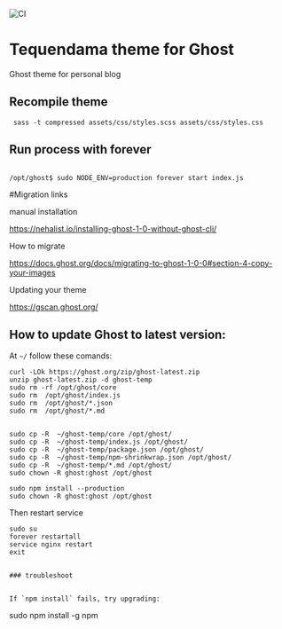 ![CI](https://github.com/cdvel/tequendama/workflows/CI/badge.svg)

# Tequendama theme for Ghost

Ghost theme for personal blog

## Recompile theme

```
 sass -t compressed assets/css/styles.scss assets/css/styles.css
```


## Run process with forever

```

/opt/ghost$ sudo NODE_ENV=production forever start index.js

```



#Migration links

manual installation

https://nehalist.io/installing-ghost-1-0-without-ghost-cli/


How to migrate

https://docs.ghost.org/docs/migrating-to-ghost-1-0-0#section-4-copy-your-images


Updating your theme

https://gscan.ghost.org/





## How to update Ghost to latest version:

At `~/` follow these comands:

```
curl -LOk https://ghost.org/zip/ghost-latest.zip
unzip ghost-latest.zip -d ghost-temp
sudo rm -rf /opt/ghost/core
sudo rm  /opt/ghost/index.js 
sudo rm  /opt/ghost/*.json
sudo rm  /opt/ghost/*.md


sudo cp -R  ~/ghost-temp/core /opt/ghost/
sudo cp -R  ~/ghost-temp/index.js /opt/ghost/
sudo cp -R  ~/ghost-temp/package.json /opt/ghost/
sudo cp -R  ~/ghost-temp/npm-shrinkwrap.json /opt/ghost/
sudo cp -R  ~/ghost-temp/*.md /opt/ghost/
sudo chown -R ghost:ghost /opt/ghost

sudo npm install --production
sudo chown -R ghost:ghost /opt/ghost
```

Then restart service

```
sudo su
forever restartall
service nginx restart
exit


### troubleshoot


If `npm install` fails, try upgrading:

```
sudo npm install -g npm
```
